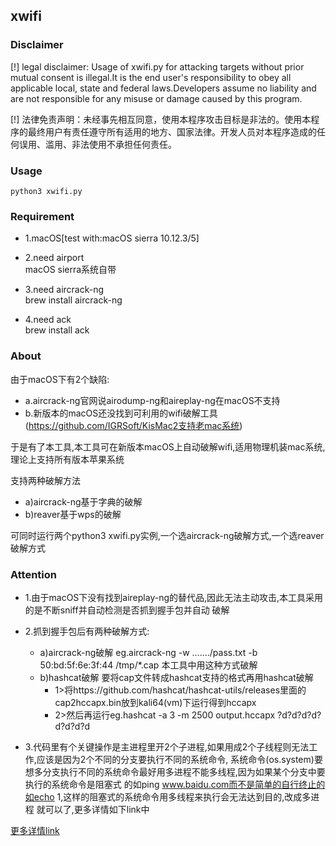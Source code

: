 ## xwifi

### Disclaimer


[!] legal disclaimer: Usage of xwifi.py for attacking targets without prior mutual consent is illegal.It is the end user's responsibility to obey all applicable local, state and federal laws.Developers assume no liability and are not responsible for any misuse or damage caused by this program.

[!] 法律免责声明：未经事先相互同意，使用本程序攻击目标是非法的。使用本程序的最终用户有责任遵守所有适用的地方、国家法律。开发人员对本程序造成的任何误用、滥用、非法使用不承担任何责任。


### Usage

```
python3 xwifi.py
```

### Requirement


+ 1.macOS[test with:macOS sierra 10.12.3/5]

+ 2.need airport  
macOS sierra系统自带

+ 3.need aircrack-ng  
brew install aircrack-ng

+ 4.need ack  
brew install ack


### About


由于macOS下有2个缺陷:
+ a.aircrack-ng官网说airodump-ng和aireplay-ng在macOS不支持
+ b.新版本的macOS还没找到可利用的wifi破解工具(https://github.com/IGRSoft/KisMac2支持老mac系统)

于是有了本工具,本工具可在新版本macOS上自动破解wifi,适用物理机装mac系统,理论上支持所有版本苹果系统

支持两种破解方法
+ a)aircrack-ng基于字典的破解
+ b)reaver基于wps的破解

可同时运行两个python3 xwifi.py实例,一个选aircrack-ng破解方式,一个选reaver破解方式


### Attention


+ 1.由于macOS下没有找到aireplay-ng的替代品,因此无法主动攻击,本工具采用的是不断sniff并自动检测是否抓到握手包并自动
破解

+ 2.抓到握手包后有两种破解方式:
  + a)aircrack-ng破解
      eg.aircrack-ng -w ......./pass.txt -b 50:bd:5f:6e:3f:44 /tmp/*.cap
      本工具中用这种方式破解
  + b)hashcat破解
      要将cap文件转成hashcat支持的格式再用hashcat破解
      + 1>将https://github.com/hashcat/hashcat-utils/releases里面的cap2hccapx.bin放到kali64(vm)下运行得到hccapx
      + 2>然后再运行eg.hashcat -a 3 -m 2500 output.hccapx ?d?d?d?d?d?d?d?d

+ 3.代码里有个关键操作是主进程里开2个子进程,如果用成2个子线程则无法工作,应该是因为2个不同的分支要执行不同的系统命令,
  系统命令(os.system)要想多分支执行不同的系统命令最好用多进程不能多线程,因为如果某个分支中要执行的系统命令是阻塞式
  的如ping www.baidu.com而不是简单的自行终止的如echo 1,这样的阻塞式的系统命令用多线程来执行会无法达到目的,改成多进程
  就可以了,更多详情如下link中


<a href="https://stackoverflow.com/questions/44402158/how-to-execute-different-system-commands-in-differrent-threads-with-python3">更多详情link</a>
